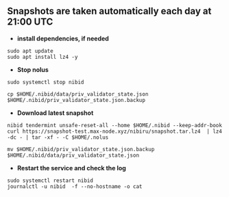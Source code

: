 ## Snapshots are taken automatically each day at 21:00 UTC
- **install dependencies, if needed**
```pyton
sudo apt update
sudo apt install lz4 -y
```
- **Stop nolus**

```pyton
sudo systemctl stop nibid
```
```pyton
cp $HOME/.nibid/data/priv_validator_state.json $HOME/.nibid/priv_validator_state.json.backup 
```
- **Download latest snapshot**
```pyton
nibid tendermint unsafe-reset-all --home $HOME/.nibid --keep-addr-book 
curl https://snapshot-test.max-node.xyz/nibiru/snapshot.tar.lz4  | lz4 -dc - | tar -xf - -C $HOME/.nolus
```
```pyton
mv $HOME/.nibid/priv_validator_state.json.backup $HOME/.nibid/data/priv_validator_state.json 
```
- **Restart the service and check the log**
```pyton
sudo systemctl restart nibid
journalctl -u nibid  -f --no-hostname -o cat
```
